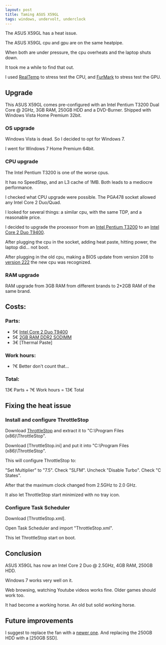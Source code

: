 ```yaml
---
layout: post
title: Taming ASUS X59GL
tags: windows, undervolt, underclock
---
```


The ASUS X59GL has a heat issue.

The ASUS X59GL cpu and gpu are on the same heatpipe.

When both are under pressure, the cpu overheats and the laptop shuts down.

It took me a while to find that out.

I used [RealTemp](https://www.techpowerup.com/realtemp/) to stress test the CPU, and [FurMark](https://geeks3d.com/furmark/) to stress test the GPU.

## Upgrade

This ASUS X59GL comes pre-configured with an Intel Pentium T3200 Dual Core @ 2GHz, 3GB RAM, 250GB HDD and a DVD-Burner. Shipped with Windows Vista Home Premium 32bit.

### OS upgrade

Windows Vista is dead. So I decided to opt for Windows 7.

I went for Windows 7 Home Premium 64bit.

### CPU upgrade

The Intel Pentium T3200 is one of the worse cpus.

It has no SpeedStep, and an L3 cache of 1MB. Both leads to a mediocre performance.

I checked what CPU upgrade were possible. The PGA478 socket allowed any Intel Core 2 Duo/Quad.

I looked for several things: a similar cpu, with the same TDP, and a reasonable price.

I decided to upgrade the processor from an [Intel Pentium T3200](http://www.cpu-world.com/sspec/SL/SLAVG.html) to an [Intel Core 2 Duo T9400](http://www.cpu-world.com/sspec/SL/SLGEK.html).

After plugging the cpu in the socket, adding heat paste, hitting power, the laptop did... not boot.

After plugging in the old cpu, making a BIOS update from version 208 to [version 222](https://dlcdnets.asus.com/pub/ASUS/nb/F5GL/F5GLAS222.zip) the new cpu was recognized.

### RAM upgrade

RAM upgrade from 3GB RAM from different brands to 2*2GB RAM of the same brand.

## Costs:

### Parts:

* 5€ [Intel Core 2 Duo T9400](https://www.ebay.de/itm/113327133419)
* 5€ [2GB RAM DDR2 SODIMM](https://www.ebay-kleinanzeigen.de/s-sortierung:preis/2gb-ram-ddr2-sodimm/k0)
* 3€ [Thermal Paste]

### Work hours:

* ?€ Better don't count that...

### Total:

13€ Parts + ?€ Work hours = 13€ Total

## Fixing the heat issue

### Install and configure ThrottleStop

Download [ThrottleStop](https://www.techpowerup.com/download/techpowerup-throttlestop/) and extract it to "C:\Program Files (x86)\ThrottleStop".

Download [ThrottleStop.ini] and put it into "C:\Program Files (x86)\ThrottleStop".

This will configure ThrottleStop to:

"Set Multiplier" to "7.5". Check "SLFM". Uncheck "Disable Turbo". Check "C States".

After that the maximum clock changed from 2.5GHz to 2.0 GHz.

It also let ThrottleStop start minimized with no tray icon.

### Configure Task Scheduler

Download [ThrottleStop.xml].

Open Task Scheduler and import "ThrottleStop.xml".

This let ThrottleStop start on boot.

## Conclusion

ASUS X59GL has now an Intel Core 2 Duo @ 2.5GHz, 4GB RAM, 250GB HDD.

Windows 7 works very well on it.

Web browsing, watching Youtube videos works fine. Older games should work too.

It had become a working horse. An old but solid working horse.

## Future improvements

I suggest to replace the fan with a [newer one](https://www.ebay.de/itm/273618471582). And replacing the 250GB HDD with a [250GB SSD].
